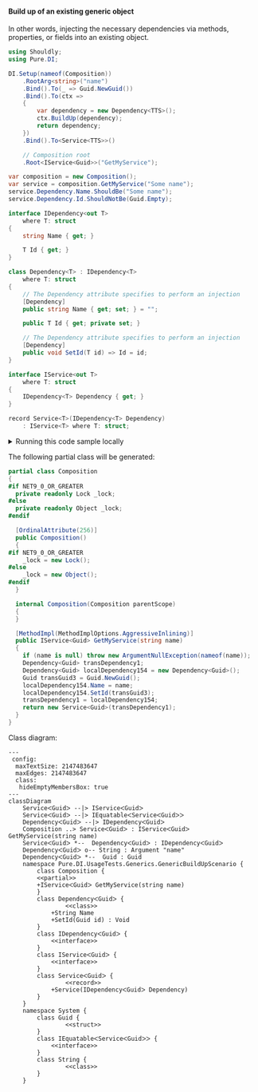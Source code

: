 #### Build up of an existing generic object

In other words, injecting the necessary dependencies via methods, properties, or fields into an existing object.


```c#
using Shouldly;
using Pure.DI;

DI.Setup(nameof(Composition))
    .RootArg<string>("name")
    .Bind().To(_ => Guid.NewGuid())
    .Bind().To(ctx =>
    {
        var dependency = new Dependency<TTS>();
        ctx.BuildUp(dependency);
        return dependency;
    })
    .Bind().To<Service<TTS>>()

    // Composition root
    .Root<IService<Guid>>("GetMyService");

var composition = new Composition();
var service = composition.GetMyService("Some name");
service.Dependency.Name.ShouldBe("Some name");
service.Dependency.Id.ShouldNotBe(Guid.Empty);

interface IDependency<out T>
    where T: struct
{
    string Name { get; }

    T Id { get; }
}

class Dependency<T> : IDependency<T>
    where T: struct
{
    // The Dependency attribute specifies to perform an injection
    [Dependency]
    public string Name { get; set; } = "";

    public T Id { get; private set; }

    // The Dependency attribute specifies to perform an injection
    [Dependency]
    public void SetId(T id) => Id = id;
}

interface IService<out T>
    where T: struct
{
    IDependency<T> Dependency { get; }
}

record Service<T>(IDependency<T> Dependency)
    : IService<T> where T: struct;
```

<details>
<summary>Running this code sample locally</summary>

- Make sure you have the [.NET SDK 9.0](https://dotnet.microsoft.com/en-us/download/dotnet/9.0) or later is installed
```bash
dotnet --list-sdk
```
- Create a net9.0 (or later) console application
```bash
dotnet new console -n Sample
```
- Add references to NuGet packages
  - [Pure.DI](https://www.nuget.org/packages/Pure.DI)
  - [Shouldly](https://www.nuget.org/packages/Shouldly)
```bash
dotnet add package Pure.DI
dotnet add package Shouldly
```
- Copy the example code into the _Program.cs_ file

You are ready to run the example 🚀
```bash
dotnet run
```

</details>

The following partial class will be generated:

```c#
partial class Composition
{
#if NET9_0_OR_GREATER
  private readonly Lock _lock;
#else
  private readonly Object _lock;
#endif

  [OrdinalAttribute(256)]
  public Composition()
  {
#if NET9_0_OR_GREATER
    _lock = new Lock();
#else
    _lock = new Object();
#endif
  }

  internal Composition(Composition parentScope)
  {
  }

  [MethodImpl(MethodImplOptions.AggressiveInlining)]
  public IService<Guid> GetMyService(string name)
  {
    if (name is null) throw new ArgumentNullException(nameof(name));
    Dependency<Guid> transDependency1;
    Dependency<Guid> localDependency154 = new Dependency<Guid>();
    Guid transGuid3 = Guid.NewGuid();
    localDependency154.Name = name;
    localDependency154.SetId(transGuid3);
    transDependency1 = localDependency154;
    return new Service<Guid>(transDependency1);
  }
}
```

Class diagram:

```mermaid
---
 config:
  maxTextSize: 2147483647
  maxEdges: 2147483647
  class:
   hideEmptyMembersBox: true
---
classDiagram
	ServiceᐸGuidᐳ --|> IServiceᐸGuidᐳ
	ServiceᐸGuidᐳ --|> IEquatableᐸServiceᐸGuidᐳᐳ
	DependencyᐸGuidᐳ --|> IDependencyᐸGuidᐳ
	Composition ..> ServiceᐸGuidᐳ : IServiceᐸGuidᐳ GetMyService(string name)
	ServiceᐸGuidᐳ *--  DependencyᐸGuidᐳ : IDependencyᐸGuidᐳ
	DependencyᐸGuidᐳ o-- String : Argument "name"
	DependencyᐸGuidᐳ *--  Guid : Guid
	namespace Pure.DI.UsageTests.Generics.GenericBuildUpScenario {
		class Composition {
		<<partial>>
		+IServiceᐸGuidᐳ GetMyService(string name)
		}
		class DependencyᐸGuidᐳ {
				<<class>>
			+String Name
			+SetId(Guid id) : Void
		}
		class IDependencyᐸGuidᐳ {
			<<interface>>
		}
		class IServiceᐸGuidᐳ {
			<<interface>>
		}
		class ServiceᐸGuidᐳ {
				<<record>>
			+Service(IDependencyᐸGuidᐳ Dependency)
		}
	}
	namespace System {
		class Guid {
				<<struct>>
		}
		class IEquatableᐸServiceᐸGuidᐳᐳ {
			<<interface>>
		}
		class String {
				<<class>>
		}
	}
```

